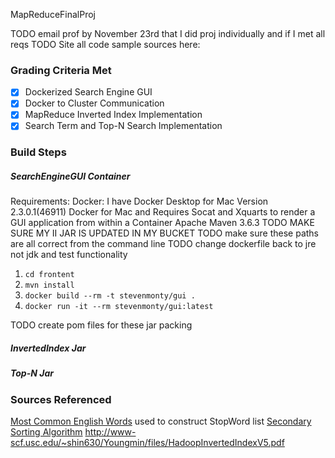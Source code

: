 MapReduceFinalProj

TODO email prof by November 23rd that I did proj individually and if I met all reqs
TODO Site all code sample sources here:

### Grading Criteria Met

- [x] Dockerized Search Engine GUI
- [x] Docker to Cluster Communication
- [x] MapReduce Inverted Index Implementation
- [x] Search Term and Top-N Search Implementation

### Build Steps

##### SearchEngineGUI Container
Requirements:
    Docker: I have Docker Desktop for Mac Version 2.3.0.1(46911)
    Docker for Mac and Requires Socat and Xquarts to render a GUI application from within a Container
    Apache Maven 3.6.3
TODO MAKE SURE MY II JAR IS UPDATED IN MY BUCKET
TODO make sure these paths are all correct from the command line
TODO change dockerfile back to jre not jdk and test functionality
1. `cd frontent`
2. `mvn install`
3. `docker build --rm -t stevenmonty/gui .`
4. `docker run -it --rm stevenmonty/gui:latest `

TODO create pom files for these jar packing
##### InvertedIndex Jar

##### Top-N Jar


### Sources Referenced
[Most Common English Words](https://www.espressoenglish.net/the-100-most-common-words-in-english/) used to construct StopWord list
[Secondary Sorting Algorithm](https://www.oreilly.com/library/view/data-algorithms/9781491906170/ch01.html)
http://www-scf.usc.edu/~shin630/Youngmin/files/HadoopInvertedIndexV5.pdf